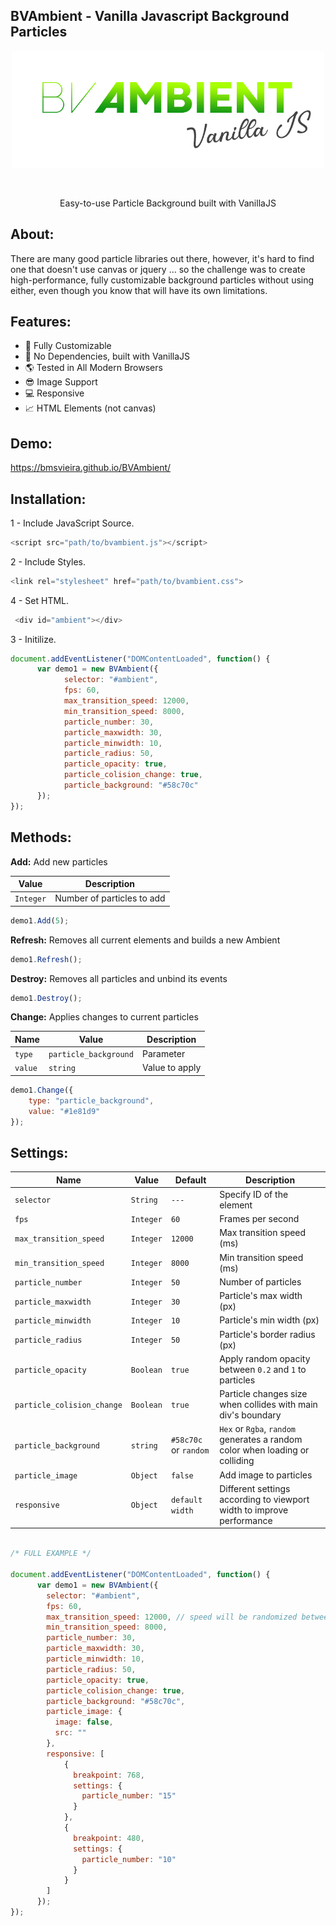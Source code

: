 BVAmbient - Vanilla Javascript Background Particles 
--
<p align="center">
<img width="500" src="https://raw.githubusercontent.com/BMSVieira/BVAmbient/main/demo-template/images/BV.png">
</p>
<br>
<p align="center">
Easy-to-use Particle Background built with VanillaJS
</p>

About:
-
There are many good particle libraries out there, however, it's hard to find one that doesn't use canvas or jquery ... so the challenge was to create high-performance, fully customizable background particles without using either, even though you know that will have its own limitations.

Features:
-
- 🔧 Fully Customizable
- 💪 No Dependencies, built with VanillaJS
- 🌎 Tested in All Modern Browsers
- 😎 Image Support
- 💻 Responsive
- 📈 HTML Elements (not canvas)


Demo:
-
https://bmsvieira.github.io/BVAmbient/

Installation:
-

1 - Include JavaScript Source.
```javascript
<script src="path/to/bvambient.js"></script>
```
2 - Include Styles.
```javascript
<link rel="stylesheet" href="path/to/bvambient.css">
```
4 - Set HTML.
```javascript
 <div id="ambient"></div>
```
3 - Initilize.
```javascript
document.addEventListener("DOMContentLoaded", function() {
      var demo1 = new BVAmbient({
            selector: "#ambient",
            fps: 60,
            max_transition_speed: 12000,
            min_transition_speed: 8000,
            particle_number: 30,
            particle_maxwidth: 30,
            particle_minwidth: 10,
            particle_radius: 50,
            particle_opacity: true,
            particle_colision_change: true,
            particle_background: "#58c70c"
      });
});
```
Methods:
-
<b>Add:</b>
Add new particles

| Value | Description |
| --- | --- |
| `Integer` | Number of particles to add |

```javascript
demo1.Add(5);
```

<b>Refresh:</b>
Removes all current elements and builds a new Ambient

```javascript
demo1.Refresh();
```

<b>Destroy:</b>
Removes all particles and unbind its events

```javascript
demo1.Destroy();
```

<b>Change:</b>
Applies changes to current particles

| Name | Value | Description |
| --- | --- | --- |
| `type` | `particle_background` | Parameter |
| `value` | `string` | Value to apply |

```javascript
demo1.Change({
    type: "particle_background",
    value: "#1e81d9"
});
```

Settings:
-
| Name | Value | Default | Description |
| --- | --- | --- | --- |
| `selector` | `String`  | `---` |  Specify ID of the element|
| `fps` | `Integer` | `60` | Frames per second |
| `max_transition_speed` | `Integer` | `12000` |  Max transition speed (ms)|
| `min_transition_speed` | `Integer` | `8000` |  Min transition speed (ms)|
| `particle_number` | `Integer` | `50` |  Number of particles|
| `particle_maxwidth` | `Integer` | `30` |  Particle's max width (px) |
| `particle_minwidth` | `Integer` | `10` | Particle's min width (px) |
| `particle_radius` | `Integer` | `50` | Particle's border radius (px) 
| `particle_opacity` | `Boolean` | `true` | Apply random opacity between `0.2` and `1` to particles |
| `particle_colision_change` | `Boolean` | `true` | Particle changes size when collides with main div's boundary |
| `particle_background` | `string` | `#58c70c` or `random` | `Hex` or `Rgba`, `random` generates a random color when loading or colliding |
| `particle_image` | `Object` | `false` | Add image to particles |
| `responsive` | `Object` | `default width` | Different settings according to viewport width to improve performance |

```javascript

/* FULL EXAMPLE */

document.addEventListener("DOMContentLoaded", function() {
      var demo1 = new BVAmbient({
        selector: "#ambient",
        fps: 60,
        max_transition_speed: 12000, // speed will be randomized between max and min
        min_transition_speed: 8000,
        particle_number: 30,
        particle_maxwidth: 30,
        particle_minwidth: 10,
        particle_radius: 50,
        particle_opacity: true,
        particle_colision_change: true,
        particle_background: "#58c70c",
        particle_image: {
          image: false,
          src: ""
        },
        responsive: [
            {
              breakpoint: 768,
              settings: {
                particle_number: "15"
              }
            },
            {
              breakpoint: 480,
              settings: {
                particle_number: "10"
              }
            }
        ]
      });
});
```
